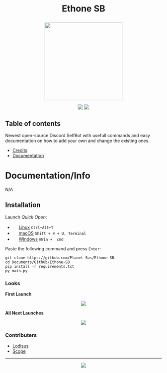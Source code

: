# **<p align="center">Ethone SB</p>**
<p align="center"><img src="https://cdn.discordapp.com/attachments/921254281343041606/923705162101588028/Ethone_Background_Mint.png" height=250 width=250/></p>
<p align="center">
<a><img src="https://img.shields.io/badge/Current%20Stars-2-important?style=for-the-badge"/></a> <img src="https://img.shields.io/badge/Made%20Using-Python%20%26%20Skills-green?style=for-the-badge"/></a>
</p>


## Table of contents
Newest open-source Discord SelfBot with usefull commands and easy documentation on how to add your own and change the existing ones.

- [Credits]()
- [Documentation]() 

# Documentation/Info

N/A

## Installation

Launch *Quick Open*:
  - <img src="https://www.kernel.org/theme/images/logos/favicon.png" width=16 height=16/> <a href="https://linuxhint.com/100_keyboard_shortcuts_linux/">Linux</a> `Ctrl+Alt+T`
  - <img src="https://developer.apple.com/favicon.ico" width=16 height=16/> <a href="https://technastic.com/mac-keyboard-shortcuts-symbols-pdf/">macOS</a> `Shift + ⌘ + U, Terminal`
  - <img src="https://www.microsoft.com/favicon.ico" width=16 height=16/> <a href="https://technastic.com/windows-10-keyboard-shortcuts/">Windows</a> `⊞Win +  cmd`

Paste the following command and press `Enter`:

```shell
git clone https://github.com/Planet-Sus/Ethone-SB
cd Documents/Github/Ethone-SB
pip install -r requirements.txt
py main.py
```




### Looks
**__First Launch__**
<p align="center"><img src="https://cdn.discordapp.com/attachments/923726769679388722/925727068958883920/oS83IorM.png"/>
  
**__All Next Launches__**
<p align="center"><img src="https://cdn.discordapp.com/attachments/923726769679388722/925727838814998568/lO495Drp.png"/>

### Contributers

- [Lodisus](https://github.com/Lodisus)
- [Scope](https://github.com/ScopeOpen)
---

<p align="center"><a href="http://www.apache.org/licenses/LICENSE-2.0"><img src="https://img.shields.io/badge/License-Apache_2.0-5E81AC.svg?style=flat-square"/></a></p>
